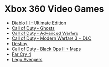 Xbox 360 Video Games
====================
- [Diablo III - Ultimate Edition](http://www.amazon.com/Diablo-III-Ultimate-Evil-Edition-Xbox/dp/B00KAEIS6O/)
- [Call of Duty - Ghosts](http://www.amazon.com/Call-Duty-Ghosts-Xbox-360/dp/B002I098JE/)
- [Call of Duty - Advanced Warfare](http://www.amazon.com/dp/B00MU1YENG)
- [Call of Duty - Modern Warfare 3 + DLC](http://www.amazon.com/Call-Duty-Modern-Warfare-Collection-Xbox/dp/B008B3AVNE/)
- [Destiny](http://www.amazon.com/Destiny-Xbox-360/dp/B002I096Q4/)
- [Call of Duty - Black Ops II + Maps](http://www.amazon.com/Call-Duty-Black-Revolution-Pack-Included/dp/B00CHGYUE2/)
- [Far Cry 4](http://www.amazon.com/Far-Cry-4-Xbox-360/dp/B00KAED6RU/)
- [Lego Avengers](http://www.amazon.com/Lego-Marvel-Super-Heroes-Xbox-360/dp/B00B98HF1O/)
